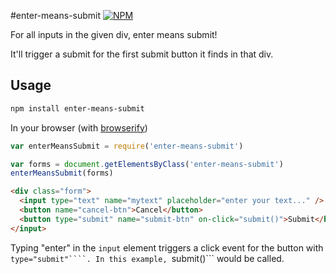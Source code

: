 #enter-means-submit
[![NPM](https://nodei.co/npm/enter-means-submit.png)](https://nodei.co/npm/enter-means-submit/)

For all inputs in the given div, enter means submit!

It'll trigger a submit for the first submit button it finds in that div.

## Usage

```bash
npm install enter-means-submit
```

In your browser (with <a href="https://github.com/substack/node-browserify">browserify</a>)

```js
var enterMeansSubmit = require('enter-means-submit')

var forms = document.getElementsByClass('enter-means-submit')
enterMeansSubmit(forms)
```

```html
<div class="form">
  <input type="text" name="mytext" placeholder="enter your text..." />
  <button name="cancel-btn">Cancel</button>
  <button type="submit" name="submit-btn" on-click="submit()">Submit</button>
</input>
```

Typing "enter" in the ```input``` element triggers a click event for the button with ```type="submit"````. In this example, ```submit()``` would be called.






